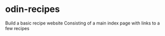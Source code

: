 # odin-recipes
Build a basic recipe website
Consisting of a main index page with links to a few recipes
